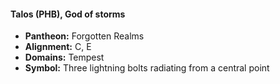 #### Talos (PHB), God of storms
- **Pantheon:** Forgotten Realms
- **Alignment:** C, E
- **Domains:** Tempest
- **Symbol:** Three lightning bolts radiating from a central point